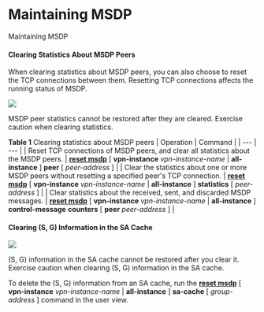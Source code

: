 Maintaining MSDP
================

Maintaining MSDP

#### Clearing Statistics About MSDP Peers

When clearing statistics about MSDP peers, you can also choose to reset the TCP connections between them. Resetting TCP connections affects the running status of MSDP.

![](public_sys-resources/notice_3.0-en-us.png) 

MSDP peer statistics cannot be restored after they are cleared. Exercise caution when clearing statistics.


**Table 1** Clearing statistics about MSDP peers
| Operation | Command |
| --- | --- |
| Reset TCP connections of MSDP peers, and clear all statistics about the MSDP peers. | [**reset msdp**](cmdqueryname=reset+msdp) [ **vpn-instance** *vpn-instance-name* | **all-instance** ] **peer** [ *peer-address* ] |
| Clear the statistics about one or more MSDP peers without resetting a specified peer's TCP connection. | [**reset msdp**](cmdqueryname=reset+msdp) [ **vpn-instance** *vpn-instance-name* | **all-instance** ] **statistics** [ *peer-address* ] |
| Clear statistics about the received, sent, and discarded MSDP messages. | [**reset msdp**](cmdqueryname=reset+msdp) [ **vpn-instance** *vpn-instance-name* | **all-instance** ] **control-message** **counters** [ **peer** *peer-address* ] |



#### Clearing (S, G) Information in the SA Cache

![](public_sys-resources/notice_3.0-en-us.png) 

(S, G) information in the SA cache cannot be restored after you clear it. Exercise caution when clearing (S, G) information in the SA cache.

To delete the (S, G) information from an SA cache, run the [**reset msdp**](cmdqueryname=reset+msdp) [ **vpn-instance** *vpn-instance-name* | **all-instance** ] **sa-cache** [ *group-address* ] command in the user view.